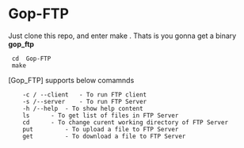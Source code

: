 # Gop-FTP
Just clone this repo, and enter make .
Thats is you gonna get a binary **gop_ftp**
```
 cd  Gop-FTP
 make
```

[Gop_FTP] supports below comamnds
```
	-c / --client 	- To run FTP client
	-s /--server 	- To run FTP Server
	-h /--help 	- To show help content
	ls 		- To get list of files in FTP Server 
	cd 		- To change curent working directory of FTP Server 
	put 		- To upload a file to FTP Server 
	get 		- To download a file to FTP Server
```
